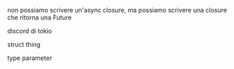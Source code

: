 non possiamo scrivere un'async closure, ma possiamo scrivere una closure che ritorna una Future

discord di tokio

struct thing<LogEntry>

type parameter